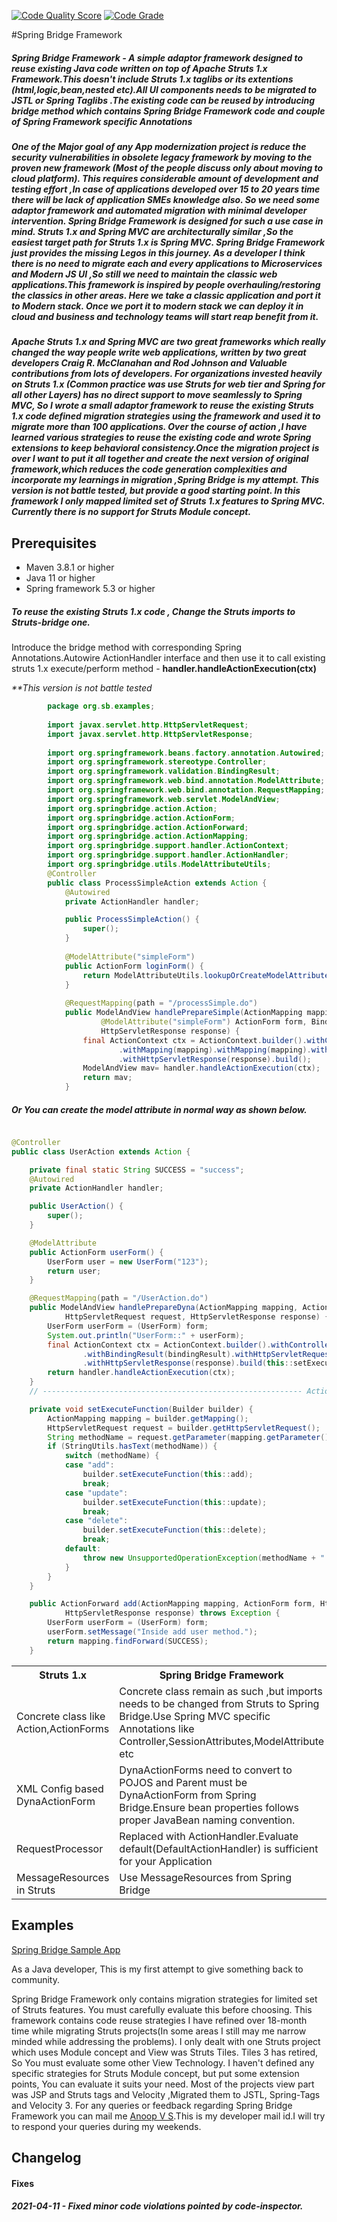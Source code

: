 [![Code Quality Score](https://www.code-inspector.com/project/18432/score/svg)](https://frontend.code-inspector.com/public/project/18432/spring-bridge-v1/dashboard)
[![Code Grade](https://www.code-inspector.com/project/18432/status/svg)](https://frontend.code-inspector.com/public/project/18432/spring-bridge-v1/dashboard)

#Spring Bridge Framework

##### Spring Bridge Framework - A simple adaptor framework designed to reuse existing  Java code written on top of Apache Struts 1.x Framework.This doesn't include Struts 1.x taglibs or its extentions (html,logic,bean,nested etc).All UI components needs to be migrated to JSTL or Spring Taglibs .The existing code can be reused by introducing bridge method which contains Spring Bridge Framework code  and couple of Spring Framework specific Annotations

#####			One of the Major goal of any App modernization project is reduce the security vulnerabilities in obsolete legacy framework by moving to the proven new framework (Most of the people discuss only about moving to cloud platform). This  requires considerable amount of development and testing effort ,In case of applications developed over 15 to 20 years time there will be lack of application SMEs knowledge also. So we need some adaptor framework and automated migration with minimal developer intervention. Spring Bridge Framework is designed for such a use case in mind. Struts 1.x and Spring MVC are architecturally similar ,So the easiest target path for Struts 1.x is Spring MVC. Spring Bridge Framework just provides the missing Legos in this journey. As a developer I think there is no need to migrate each and every applications to Microservices and Modern JS UI ,So still we need to maintain the classic web applications.This framework is inspired by people overhauling/restoring the classics in other areas. Here we take a classic application and port it to Modern stack. Once we port it to modern stack we can deploy it in cloud and business and technology teams will start reap benefit from it.

##### Apache Struts 1.x and Spring MVC are two great frameworks which really changed the way people write web applications, written by two great developers Craig R. McClanahan and Rod Johnson and Valuable contributions from lots of developers. For organizations invested heavily on Struts 1.x (Common practice was use Struts for web tier and Spring for all other Layers) has no direct support to move seamlessly to Spring MVC, So I wrote a small adaptor framework to reuse the existing Struts 1.x code defined migration strategies using the framework and used it to migrate more than 100 applications. Over the course of action ,I have learned various strategies to reuse the existing code and wrote Spring extensions to keep behavioral consistency.Once the migration project is over I want to put it all together and create the next version of original framework,which reduces the code generation complexities and incorporate my learnings in migration ,Spring Bridge is my attempt. This version is not battle tested, but provide a good starting point. In this framework I only mapped limited set of Struts 1.x features to Spring MVC. Currently there is no support for Struts Module concept.
 
## Prerequisites

- Maven 3.8.1 or higher
- Java 11 or higher
- Spring framework 5.3 or higher

##### To reuse the existing Struts 1.x code , Change the Struts imports to Struts-bridge one.
Introduce the bridge method with corresponding Spring Annotations.Autowire ActionHandler interface and then 
use it to call existing struts 1.x execute/perform method - **handler.handleActionExecution(ctx)**

_**This version is not battle tested_

```java
		package org.sb.examples;
		
		import javax.servlet.http.HttpServletRequest;
		import javax.servlet.http.HttpServletResponse;
		
		import org.springframework.beans.factory.annotation.Autowired;
		import org.springframework.stereotype.Controller;
		import org.springframework.validation.BindingResult;
		import org.springframework.web.bind.annotation.ModelAttribute;
		import org.springframework.web.bind.annotation.RequestMapping;
		import org.springframework.web.servlet.ModelAndView;
		import org.springbridge.action.Action;
		import org.springbridge.action.ActionForm;
		import org.springbridge.action.ActionForward;
		import org.springbridge.action.ActionMapping;
		import org.springbridge.support.handler.ActionContext;
		import org.springbridge.support.handler.ActionHandler;
		import org.springbridge.utils.ModelAttributeUtils;
		@Controller
		public class ProcessSimpleAction extends Action {
			@Autowired
			private ActionHandler handler;

		    public ProcessSimpleAction() {
		        super();
		    }
		    
			@ModelAttribute("simpleForm")
			public ActionForm loginForm() {
				return ModelAttributeUtils.lookupOrCreateModelAttribute("org.sb.examples.simple.SimpleActionForm");
			}
			
		    @RequestMapping(path = "/processSimple.do")
			public ModelAndView handlePrepareSimple(ActionMapping mapping,
					@ModelAttribute("simpleForm") ActionForm form, BindingResult bindingResult, HttpServletRequest request,
					HttpServletResponse response) {
				final ActionContext ctx = ActionContext.builder().withController(this).withExecuteFunction(this::execute)
						.withMapping(mapping).withMapping(mapping).withHttpServletRequest(request)
						.withHttpServletResponse(response).build();
				ModelAndView mav= handler.handleActionExecution(ctx);
				return mav;
			}
```
##### Or You can create the model attribute in normal way as shown below.

```java

@Controller
public class UserAction extends Action {

	private final static String SUCCESS = "success";
	@Autowired
	private ActionHandler handler;

	public UserAction() {
		super();
	}

	@ModelAttribute
	public ActionForm userForm() {
		UserForm user = new UserForm("123");
		return user;
	}

	@RequestMapping(path = "/UserAction.do")
	public ModelAndView handlePrepareDyna(ActionMapping mapping, ActionForm form, BindingResult bindingResult,
			HttpServletRequest request, HttpServletResponse response) {
		UserForm userForm = (UserForm) form;
		System.out.println("UserForm::" + userForm);
		final ActionContext ctx = ActionContext.builder().withController(this).withMapping(mapping).withForm(form)
				.withBindingResult(bindingResult).withHttpServletRequest(request)
				.withHttpServletResponse(response).build(this::setExecuteFunction);
		return handler.handleActionExecution(ctx);
	}
	// ---------------------------------------------------------- Action Methods

	private void setExecuteFunction(Builder builder) {
		ActionMapping mapping = builder.getMapping();
		HttpServletRequest request = builder.getHttpServletRequest();
		String methodName = request.getParameter(mapping.getParameter());
		if (StringUtils.hasText(methodName)) {
			switch (methodName) {
			case "add":
				builder.setExecuteFunction(this::add);
				break;
			case "update":
				builder.setExecuteFunction(this::update);
				break;
			case "delete":
				builder.setExecuteFunction(this::delete);
				break;
			default:
				throw new UnsupportedOperationException(methodName + " not found !!!");
			}
		}
	}

	public ActionForward add(ActionMapping mapping, ActionForm form, HttpServletRequest request,
			HttpServletResponse response) throws Exception {
		UserForm userForm = (UserForm) form;
		userForm.setMessage("Inside add user method.");
		return mapping.findForward(SUCCESS);
	}
```

<table>
  <tr><th>Struts 1.x </th><th>Spring Bridge Framework</th></tr>
  <tr><td>Concrete class like Action,ActionForms </td><td>Concrete class remain as such ,but imports needs to be changed from Struts to Spring Bridge.Use Spring MVC specific Annotations like Controller,SessionAttributes,ModelAttribute etc</td></tr>
  <tr><td>XML Config based DynaActionForm  </td><td>DynaActionForms need to convert to POJOS and Parent must be DynaActionForm from Spring Bridge.Ensure bean properties follows proper JavaBean naming convention.</td></tr>
  <tr><td>RequestProcessor </td><td>Replaced with ActionHandler.Evaluate default(DefaultActionHandler) is sufficient for your Application</td></tr>
  <tr><td>MessageResources in Struts </td><td>Use MessageResources from Spring Bridge  </td></tr>
</table>

## Examples

[Spring Bridge Sample App](https://github.com/anoopvs/sb-cookbook)

As a Java developer, This is my first attempt to give something back to community. 

Spring Bridge Framework only contains migration strategies for limited set of Struts features. You must carefully evaluate this before choosing. This framework contains code reuse strategies I have refined over 18-month time while migrating Struts projects(In some areas I still may me narrow minded while addressing the problems). I only dealt with one Struts project which uses Module concept and View was Struts Tiles. Tiles 3 has retired, So You must evaluate some other View Technology. I haven't defined any specific strategies for Struts Module concept, but put some extension points, You can evaluate it suits your need. Most of the projects view part was JSP and Struts tags and Velocity ,Migrated them to JSTL, Spring-Tags and Velocity 3.
For any queries or feedback regarding Spring Bridge Framework you can mail me [Anoop V S](mailto:email128@gmail.com).This is my developer mail id.I will try to respond your queries during my weekends.

## Changelog
#### Fixes
##### 2021-04-11 - Fixed minor code violations pointed by code-inspector. 
